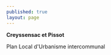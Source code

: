 ```yaml
---
published: true
layout: page
---
```


**Creyssensac et Pissot** 

Plan Local d'Urbanisme intercommunal

